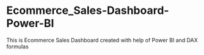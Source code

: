 # Ecommerce_Sales-Dashboard-Power-BI

This is Ecommerce Sales Dashboard created with help of Power BI and DAX formulas
